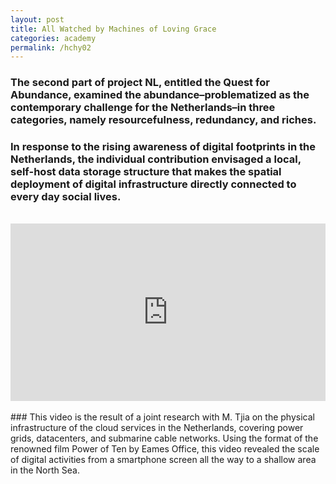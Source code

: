 ```yaml
---
layout: post
title: All Watched by Machines of Loving Grace
categories: academy
permalink: /hchy02
---
```


### The second part of project NL, entitled the Quest for Abundance, examined the abundance–problematized as the contemporary challenge for the Netherlands–in three categories, namely resourcefulness, redundancy, and riches.

### In response to the rising awareness of digital footprints in the Netherlands, the individual contribution envisaged a local, self-host data storage structure that makes the spatial deployment of digital infrastructure directly connected to every day social lives.
<br>
<div style="padding:56.25% 0 0 0;position:relative;"><iframe src="https://player.vimeo.com/video/504543105?h=d30a43164c" style="position:absolute;top:0;left:0;width:100%;height:100%;" frameborder="0" allow="autoplay; fullscreen; picture-in-picture" allowfullscreen></iframe></div><script src="https://player.vimeo.com/api/player.js"></script>
<br>
### This video is the result of a joint research with M. Tjia on the physical infrastructure of the cloud services in the Netherlands, covering power grids, datacenters, and submarine cable networks. Using the format of the renowned film Power of Ten by Eames Office, this video revealed the scale of digital activities from a smartphone screen all the way to a shallow area in the North Sea.
